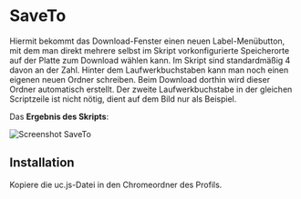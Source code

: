 # SaveTo
Hiermit bekommt das Download-Fenster einen neuen Label-Menübutton, mit dem man direkt mehrere selbst im Skript vorkonfigurierte Speicherorte auf der 
Platte zum Download wählen kann. Im Skript sind standardmäßig 4 davon an der Zahl. Hinter dem Laufwerkbuchstaben kann man noch einen eigenen 
neuen Ordner schreiben. Beim Download dorthin wird dieser Ordner automatisch erstellt. Der zweite Laufwerkbuchstabe in der gleichen Scriptzeile 
ist nicht nötig, dient auf dem Bild nur als Beispiel.

Das **Ergebnis des Skripts**:

![Screenshot SaveTo](https://github.com/ardiman/userChrome.js/raw/master/saveto/scr_saveto.png)

## Installation
Kopiere die uc.js-Datei in den Chromeordner des Profils.
